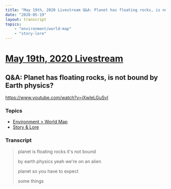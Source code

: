 ```yaml
---
title: "May 19th, 2020 Livestream Q&A: Planet has floating rocks, is not bound by Earth physics?"
date: "2020-05-19"
layout: transcript
topics:
    - "environment/world-map"
    - "story-lore"
---
```

# [May 19th, 2020 Livestream](../2020-05-19.md)
## Q&A: Planet has floating rocks, is not bound by Earth physics?
https://www.youtube.com/watch?v=jXwIeLGuSvI

### Topics
* [Environment > World Map](../topics/environment/world-map.md)
* [Story & Lore](../topics/story-lore.md)

### Transcript

> planet is floating rocks it's not bound
>
> by earth physics yeah we're on an alien
>
> planet so you have to expect
>
> some things
>
